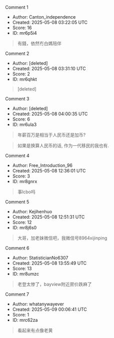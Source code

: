 Comment 1

- Author: Canton_independence
- Created: 2025-05-08 03:22:05 UTC
- Score: 16
- ID: mr6p5i4

> 有錢，依然冇白媽陪伴

Comment 2

- Author: [deleted]
- Created: 2025-05-08 03:31:10 UTC
- Score: 2
- ID: mr6qhkt

> [deleted]

Comment 3

- Author: [deleted]
- Created: 2025-05-08 04:00:35 UTC
- Score: 6
- ID: mr6ula3

> 年薪百万是相当于人民币还是加币?

> 如果是换算人民币的话, 作为一代移民的我也有.

Comment 4

- Author: Free_Introduction_96
- Created: 2025-05-08 12:36:01 UTC
- Score: 3
- ID: mr8gnrx

> 事lcbo吗

Comment 5

- Author: Kejihenhuo
- Created: 2025-05-08 12:51:31 UTC
- Score: 12
- ID: mr8j6s0

> 大哥，加老妹微信吧，我微信号8964xijinping

Comment 6

- Author: StatisticianNo6307
- Created: 2025-05-08 13:55:49 UTC
- Score: 13
- ID: mr8umzc

> 老登太惨了，bayview附近房价跌麻了

Comment 7

- Author: whatanywayever
- Created: 2025-05-09 00:06:41 UTC
- Score: 1
- ID: mrc62za

> 看起来有点像老黄
